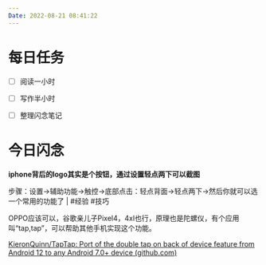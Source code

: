 ```yaml
---
Date: 2022-08-21 08:41:22
---
```


# 每日任务
- [ ] 阅读一小时
- [ ] 写作半小时
- [ ] 整理闪念笔记


# 今日闪念

**iphone背后的logo其实是个按钮，通过设置轻点两下可以截图**

步骤：设置→辅助功能→触控→底部点击：轻点背面→轻点两下→然后你就可以选一个常用的功能了 | #经验 #技巧

OPPO应该可以，谷歌亲儿子Pixel4，4xl也行，原理也是陀螺仪，有个应用叫“tap,tap”，可以帮助其他手机实现这个功能。

[KieronQuinn/TapTap: Port of the double tap on back of device feature from Android 12 to any Android 7.0+ device (github.com)](https://github.com/KieronQuinn/TapTap)


